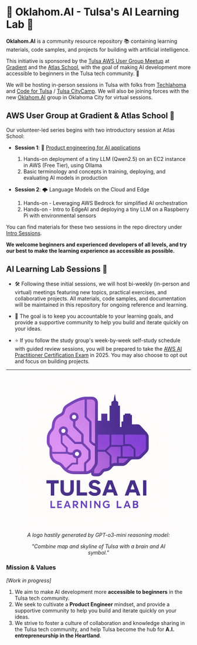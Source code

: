 # 🧠 Oklahom.AI - Tulsa's AI Learning Lab 🤖

**Oklahom.AI** is a community resource repository 📚 containing learning materials, code samples, and projects for building with artificial intelligence. 

This initiative is sponsored by the [Tulsa AWS User Group Meetup](https://www.meetup.com/tulsa-aws) at [Gradient](https://www.joingradient.com/) and the [Atlas School](https://www.atlasschool.com/), with the goal of making AI development more accessible to beginners in the Tulsa tech community. 🌟

We will be hosting in-person sessions in Tulsa with folks from [Techlahoma](https://www.techlahoma.org/) and [Code for Tulsa](https://github.com/codefortulsa) / [Tulsa CityCamp](https://citycamp.com/). We will also be joining forces with the new [Oklahom.AI](https://oklahom.ai/) group in Oklahoma City for virtual sessions. 

## AWS User Group at Gradient & Atlas School 🤝

Our volunteer-led series begins with two introductory session at Atlas School:

- **Session 1**: 🚀 [Product engineering for AI applications](https://www.meetup.com/tulsa-aws/events/306705603/)
    1. Hands-on deployment of a tiny LLM (Qwen2.5) on an EC2 instance in AWS (Free Tier), using Ollama
    2. Basic terminology and concepts in training, deploying, and evaluating AI models in production

- **Session 2**: 🌩️ Language Models on the Cloud and Edge
    1. Hands-on - Leveraging AWS Bedrock for simplified AI orchestration
    2. Hands-on - Intro to EdgeAI and deploying a tiny LLM on a Raspberry Pi with environmental sensors

You can find materials for these two sessions in the repo directory under [Intro Sessions](/Intro%20Sessions).

**We welcome beginners and experienced developers of all levels, and try our best to make the learning experience as accessible as possible.** 

## AI Learning Lab Sessions 🧬

- 🛠️  Following these initial sessions, we will host bi-weekly (in-person and virtual) meetings featuring new topics, practical exercises, and collaborative projects. All materials, code samples, and documentation will be maintained in this repository for ongoing reference and learning. 

- 🚀  The goal is to keep you accountable to your learning goals, and provide a supportive community to help you build and iterate quickly on your ideas. 

- ⭐  If you follow the study group's week-by-week self-study schedule with guided review sessions, you will be prepared to take the [AWS AI Practitioner Certification Exam](https://www.geeksforgeeks.org/aws-certified-ai-practitioner-aif-c01/) in 2025. You may also choose to opt out and focus on building projects.

---

<div align="center">
<figure>
  <img src="./assets/images/Tulsa%20AI%20Learning%20Lab%20logo.png" alt="Tulsa AI Learning Lab Logo" width="450">
  <br>
  <figcaption><em>A logo hastily generated by GPT-o3-mini reasoning model: 
  <p>"Combine map and skyline of Tulsa with a brain and AI symbol."</p></em></figcaption>
</figure>
</div>

### Mission & Values

_[Work in progress]_

1. We aim to make AI development more **accessible to beginners** in the Tulsa tech community.
2. We seek to cultivate a **Product Engineer** mindset, and provide a supportive community to help you build and iterate quickly on your ideas.
3. We strive to foster a culture of collaboration and knowledge sharing in the Tulsa tech community, and help Tulsa become the hub for **A.I. entrepreneurship in the Heartland**.
